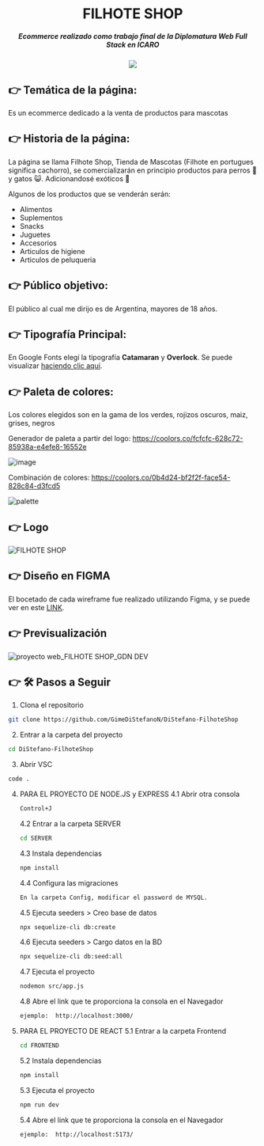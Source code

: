 <h1 align="center"> FILHOTE SHOP </h1>

<h5 align="center"> Ecommerce realizado como trabajo final de la Diplomatura Web Full Stack en ICARO</h5>

<p align="center">
   <img src="https://img.shields.io/badge/STATUS-EN%20DESAROLLO-green">
   </p>

## :point_right: Temática de la página:
Es un ecommerce dedicado a la venta de productos para mascotas

## :point_right: Historia de la página:
La página se llama Filhote Shop, Tienda de Mascotas (Filhote en portugues significa cachorro), se comercializarán en principio productos para perros 	:dog: y gatos 	:smiley_cat:. Adicionandosé exóticos 	:hamster:

Algunos de los productos que se venderán serán:
- Alimentos
- Suplementos
- Snacks
- Juguetes
- Accesorios
- Articulos de higiene
- Articulos de peluqueria

## :point_right: Público objetivo:
El público al cual me dirijo es de Argentina, mayores de 18 años.

## :point_right: Tipografía Principal:
En Google Fonts elegí la tipografía **Catamaran** y **Overlock**. Se puede visualizar [haciendo clic aquí](https://fonts.google.com/share?selection.family=Catamaran:wght@100;300;500;800;900%7COverlock:ital,wght@0,400;0,700;0,900;1,400;1,700;1,900).
 

## :point_right: Paleta de colores:
Los colores elegidos son en la gama de los verdes, rojizos oscuros, maiz, grises, negros

Generador de paleta a partir del logo: https://coolors.co/fcfcfc-628c72-85938a-e4efe8-16552e

![image](https://user-images.githubusercontent.com/97200944/206865904-7f816834-3268-469b-92d5-0df8a12afc2f.png)

Combinación de colores: https://coolors.co/0b4d24-bf2f2f-face54-828c84-d3fcd5

![palette](https://user-images.githubusercontent.com/97200944/206865926-42280768-d3bc-4bc9-92dd-32cc06c9960c.svg)

## :point_right: Logo 

![FILHOTE SHOP](https://user-images.githubusercontent.com/97200944/206865164-799a7ed3-30a6-4ab5-a71d-153e9deb4b89.png)

## :point_right: Diseño en FIGMA

El bocetado de cada wireframe fue realizado utilizando Figma, y se puede ver en este [LINK](https://www.figma.com/file/zmelQEQOEfQyVFEAD5Bfhh/FILHOTE-SHOP?t=WY1bXL3pqTCzA4nd-6).

## :point_right: Previsualización

![proyecto web_FILHOTE SHOP_GDN DEV](https://github.com/GimeDiStefanoN/DiStefano-FilhoteShop/assets/97200944/04b7f6ab-7e0c-4e96-848c-b43856c0ef9e)

## :point_right:  🛠️ Pasos a Seguir

1. Clona el repositorio
```bash
git clone https://github.com/GimeDiStefanoN/DiStefano-FilhoteShop
```
2. Entrar a la carpeta del proyecto
```bash
cd DiStefano-FilhoteShop
```
3. Abrir VSC
```bash
code .
```
4. PARA EL PROYECTO DE NODE.JS y EXPRESS
   4.1 Abrir otra consola
      ```bash
      Control+J
      ```
   4.2 Entrar a la carpeta SERVER
   ```bash
   cd SERVER
   ```
   4.3 Instala dependencias
   ```bash
   npm install
   ```
   4.4 Configura las migraciones
   ```bash
   En la carpeta Config, modificar el password de MYSQL.
   ```
   4.5 Ejecuta seeders > Creo base de datos
   ```bash
   npx sequelize-cli db:create
   ```
   4.6 Ejecuta seeders > Cargo datos en la BD
   ```bash
   npx sequelize-cli db:seed:all
   ```
   4.7 Ejecuta el proyecto
   ```bash
   nodemon src/app.js
   ```
   4.8 Abre el link que te proporciona la consola en el Navegador
   ```bash
   ejemplo:  http://localhost:3000/
   ```
5. PARA EL PROYECTO DE REACT
   5.1 Entrar a la carpeta Frontend
   ```bash
   cd FRONTEND
   ```
   5.2 Instala dependencias
   ```bash
   npm install
   ```
   5.3 Ejecuta el proyecto
   ```bash
   npm run dev
   ```
   5.4 Abre el link que te proporciona la consola en el Navegador
   ```bash
   ejemplo:  http://localhost:5173/
   ```